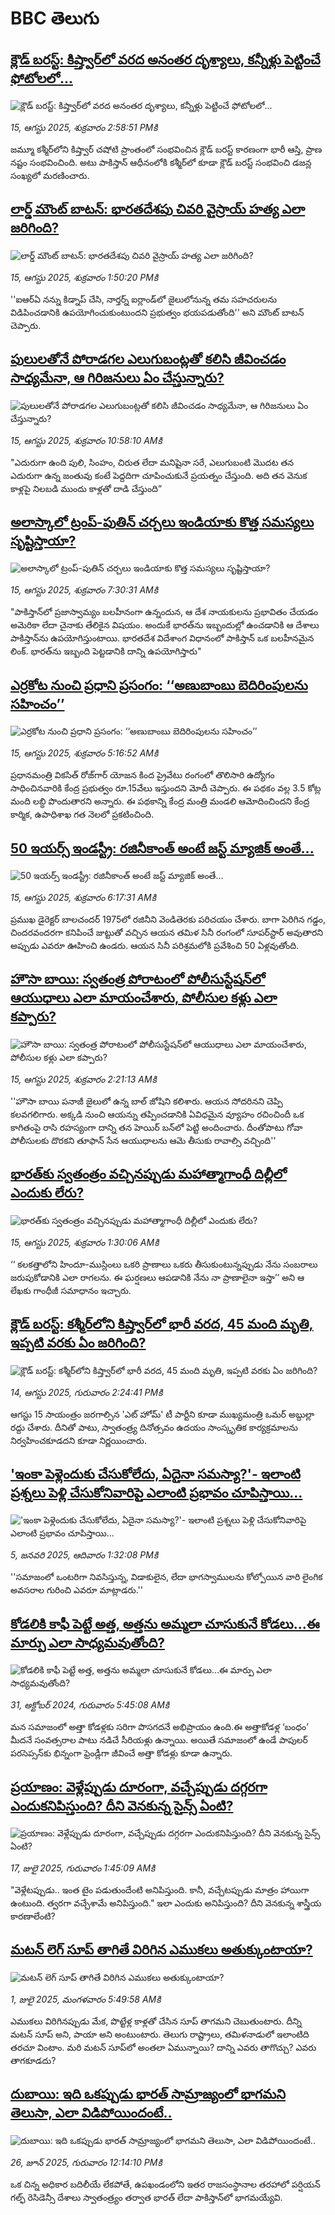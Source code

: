 # BBC తెలుగు## [క్లౌడ్ బరస్ట్: కిష్త్వార్‌‌లో వరద అనంతర దృశ్యాలు, కన్నీళ్లు పెట్టించే ఫోటోలలో... ](https://www.bbc.com/telugu/articles/cd6nxy11v16o?at_medium=RSS&at_campaign=rss?at_campaign=githubrss)![క్లౌడ్ బరస్ట్: కిష్త్వార్‌‌లో వరద అనంతర దృశ్యాలు, కన్నీళ్లు పెట్టించే ఫోటోలలో... ](https://ichef.bbci.co.uk/ace/ws/240/cpsprodpb/d3c0/live/25018160-79e6-11f0-ab39-5f560085c471.jpg)_15, ఆగస్టు 2025, శుక్రవారం 2:58:51 PMకి_జమ్మూ కశ్మీర్‌‌లోని కిష్త్వార్‌‌ చషోటి ప్రాంతంలో సంభవించిన క్లౌడ్ బరస్ట్ కారణంగా భారీ ఆస్తి, ప్రాణ నష్టం సంభవించింది. అటు పాకిస్తాన్ ఆధీనంలోకి కశ్మీర్‌లో కూడా క్లౌడ్ బరస్ట్ సంభవించి డజన్ల సంఖ్యలో మరణించారు.## [లార్డ్ మౌంట్ బాటన్‌: భారతదేశపు చివరి వైస్రాయ్ హత్య ఎలా జరిగింది?](https://www.bbc.com/telugu/articles/c8jprjdl434o?at_medium=RSS&at_campaign=rss?at_campaign=githubrss)![లార్డ్ మౌంట్ బాటన్‌: భారతదేశపు చివరి వైస్రాయ్ హత్య ఎలా జరిగింది?](https://ichef.bbci.co.uk/ace/ws/240/cpsprodpb/c2bf/live/6eb7f240-79d1-11f0-83cc-c5da98c419b8.jpg)_15, ఆగస్టు 2025, శుక్రవారం 1:50:20 PMకి_''ఐఆర్ఏ నన్ను కిడ్నాప్ చేసి, నార్తర్న్ ఐర్లాండ్‌లో జైలులోనున్న తమ సహచరులను విడిపించడానికి ఉపయోగించుకుంటుందని ప్రభుత్వం భయపడుతోంది'' అని మౌంట్ బాటన్ చెప్పారు.## [పులులతోనే పోరాడగల ఎలుగుబంట్లతో కలిసి జీవించడం సాధ్యమేనా, ఆ గిరిజనులు ఏం చేస్తున్నారు?](https://www.bbc.com/telugu/articles/crlz26490g3o?at_medium=RSS&at_campaign=rss?at_campaign=githubrss)![పులులతోనే పోరాడగల ఎలుగుబంట్లతో కలిసి జీవించడం సాధ్యమేనా, ఆ గిరిజనులు ఏం చేస్తున్నారు?](https://ichef.bbci.co.uk/ace/ws/240/cpsprodpb/163a/live/89968010-79a2-11f0-a34f-318be3fb0481.jpg)_15, ఆగస్టు 2025, శుక్రవారం 10:58:10 AMకి_"ఎదురుగా ఉంది పులి, సింహం, చిరుత లేదా మనిషైనా సరే, ఎలుగుబంటి మొదట తన ఎదురుగా ఉన్న జంతువు కంటే పెద్దదిగా చూపించుకునే ప్రయత్నం చేస్తుంది. అది తన వెనుక కాళ్లపై నిలబడి ముందు కాళ్లతో దాడి చేస్తుంది”## [అలాస్కాలో ట్రంప్-పుతిన్ చర్చలు ఇండియాకు కొత్త సమస్యలు సృష్టిస్తాయా? ](https://www.bbc.com/telugu/articles/c3ezpk9kqy3o?at_medium=RSS&at_campaign=rss?at_campaign=githubrss)![అలాస్కాలో ట్రంప్-పుతిన్ చర్చలు ఇండియాకు కొత్త సమస్యలు సృష్టిస్తాయా? ](https://ichef.bbci.co.uk/ace/ws/240/cpsprodpb/9863/live/319ab450-798c-11f0-bd72-a33cea8867bb.jpg)_15, ఆగస్టు 2025, శుక్రవారం 7:30:31 AMకి_"పాకిస్తాన్‌లో ప్రజాస్వామ్యం బలహీనంగా ఉన్నందున, ఆ దేశ నాయకులను  ప్రభావితం చేయడం అమెరికా లేదా చైనాకు తేలికైన విషయం. అందుకే భారత్‌ను ఇబ్బందుల్లో ఉంచడానికి ఆ దేశాలు పాకిస్తాన్‌ను ఉపయోగిస్తుంటాయి. భారతదేశ విదేశాంగ విధానంలో పాకిస్తాన్ ఒక బలహీనమైన లింక్. భారత్‌ను ఇబ్బంది పెట్టడానికి దాన్ని ఉపయోగిస్తారు"## [ఎర్రకోట నుంచి ప్రధాని ప్రసంగం:  ‘‘అణుబాంబు బెదిరింపులను సహించం’’](https://www.bbc.com/telugu/articles/c2kzpykjx8yo?at_medium=RSS&at_campaign=rss?at_campaign=githubrss)![ఎర్రకోట నుంచి ప్రధాని ప్రసంగం:  ‘‘అణుబాంబు బెదిరింపులను సహించం’’](https://ichef.bbci.co.uk/ace/ws/240/cpsprodpb/a002/live/95e88750-7989-11f0-8dbc-c57271f51768.png)_15, ఆగస్టు 2025, శుక్రవారం 5:16:52 AMకి_ప్రధానమంత్రి వికసిత్ రోజ్‌గార్ యోజన కింద ప్రైవేటు రంగంలో తొలిసారి ఉద్యోగం సాధించినవారికి కేంద్ర ప్రభుత్వం రూ.15వేలు ఇస్తుందని మోదీ చెప్పారు. ఈ పథకం వల్ల 3.5 కోట్ల మంది లబ్ధి పొందుతారని అన్నారు. ఈ పథకాన్ని కేంద్ర మంత్రి మండలి ఆమోదించిందని కేంద్ర కార్మిక, ఉపాధిశాఖ గత నెలలో ప్రకటించింది.## [50 ఇయర్స్ ఇండస్ట్రీ: రజినీకాంత్ అంటే జస్ట్ మ్యాజిక్ అంతే...](https://www.bbc.com/telugu/articles/cgm2xkljv2ro?at_medium=RSS&at_campaign=rss?at_campaign=githubrss)![50 ఇయర్స్ ఇండస్ట్రీ: రజినీకాంత్ అంటే జస్ట్ మ్యాజిక్ అంతే...](https://ichef.bbci.co.uk/ace/ws/240/cpsprodpb/1aa9/live/699f7030-7995-11f0-8d0b-e7d1a0a85dda.jpg)_15, ఆగస్టు 2025, శుక్రవారం 6:17:31 AMకి_ప్రముఖ డైరెక్టర్ బాలచందర్ 1975లో రజినీని వెండితెరకు పరిచయం చేశారు. బాగా పెరిగిన గడ్డం, చిందరవందరగా కనిపించే జుట్టుతో వచ్చిన ఆయన తమిళ సినీ రంగంలో సూపర్‌స్టార్ అవుతారని అప్పుడు ఎవరూ ఊహించి ఉండరు. ఆయన సినీ పరిశ్రమలోకి ప్రవేశించి 50 ఏళ్లవుతోంది.## [హౌసా బాయి: స్వతంత్ర పోరాటంలో  పోలీసుస్టేషన్‌లో ఆయుధాలు ఎలా  మాయంచేశారు, పోలీసుల కళ్లు ఎలా కప్పారు? ](https://www.bbc.com/telugu/articles/c0kzpp7m08mo?at_medium=RSS&at_campaign=rss?at_campaign=githubrss)![హౌసా బాయి: స్వతంత్ర పోరాటంలో  పోలీసుస్టేషన్‌లో ఆయుధాలు ఎలా  మాయంచేశారు, పోలీసుల కళ్లు ఎలా కప్పారు? ](https://ichef.bbci.co.uk/ace/ws/240/cpsprodpb/0de3/live/d7aec9a0-797b-11f0-b846-39cdf5823c75.jpg)_15, ఆగస్టు 2025, శుక్రవారం 2:21:13 AMకి_''హౌసా బాయి పనాజీ జైలులో ఉన్న బాల్ జోషిని కలిశారు. ఆయన సోదరినని చెప్పి కలవగలిగారు. అక్కడి నుంచి ఆయన్ను తప్పించడానికి ఏవిధమైన వ్యూహం రచించిందీ ఒక కాగితంపై రాసి రహస్యంగా దాన్ని తన హెయిర్ బన్‌లో పెట్టి అందించారు. దీంతోపాటు గోవా పోలీసులకు దొరకని తూఫాన్ సేన ఆయుధాలను ఆమె తీసుకు రావాల్సి వచ్చింది''## [భారత్‌కు స్వతంత్రం వచ్చినప్పుడు మహాత్మాగాంధీ దిల్లీలో ఎందుకు లేరు?  ](https://www.bbc.com/telugu/articles/c78mzk417x2o?at_medium=RSS&at_campaign=rss?at_campaign=githubrss)![భారత్‌కు స్వతంత్రం వచ్చినప్పుడు మహాత్మాగాంధీ దిల్లీలో ఎందుకు లేరు?  ](https://ichef.bbci.co.uk/ace/ws/240/cpsprodpb/20ec/live/5599c240-7975-11f0-a037-016d692bc6ba.jpg)_15, ఆగస్టు 2025, శుక్రవారం 1:30:06 AMకి_‘‘ కలకత్తాలోని హిందూ-ముస్లింలు ఒకరి ప్రాణాలు ఒకరు తీసుకుంటున్నప్పుడు నేను సంబరాలు జరుపుకోడానికి ఎలా రాగలను. ఈ ఘర్షణలు ఆపడానికి నేను నా ప్రాణాలైనా ఇస్తా’’ అని ఆ లేఖకు గాంధీజీ సమాధానం ఇచ్చారు.## [క్లౌడ్ బరస్ట్: కశ్మీర్‌లోని కిష్త్వార్‌‌లో భారీ వరద, 45 మంది మృతి, ఇప్పటి వరకు ఏం జరిగింది?](https://www.bbc.com/telugu/articles/cpv0109x1z3o?at_medium=RSS&at_campaign=rss?at_campaign=githubrss)![క్లౌడ్ బరస్ట్: కశ్మీర్‌లోని కిష్త్వార్‌‌లో భారీ వరద, 45 మంది మృతి, ఇప్పటి వరకు ఏం జరిగింది?](https://ichef.bbci.co.uk/ace/ws/240/cpsprodpb/d87c/live/f5586020-7911-11f0-889a-61231d511eb3.png)_14, ఆగస్టు 2025, గురువారం 2:24:41 PMకి_ఆగస్టు 15 సాయంత్రం జరగాల్సిన 'ఎట్ హోమ్' టీ పార్టీని కూడా ముఖ్యమంత్రి  ఒమర్ అబ్దుల్లా రద్దు చేశారు. దీనితో పాటు, స్వాతంత్ర్య దినోత్సవం ఉదయం సాంస్కృతిక కార్యక్రమాలను నిర్వహించకూడదని కూడా నిర్ణయించారు.## ['ఇంకా పెళ్లెందుకు చేసుకోలేదు, ఏదైనా సమస్యా?'- ఇలాంటి ప్రశ్నలు పెళ్లి చేసుకోనివారిపై ఎలాంటి ప్రభావం చూపిస్తాయి... ](https://www.bbc.com/telugu/articles/cgq1w3lz7yyo?at_medium=RSS&at_campaign=rss?at_campaign=githubrss)!['ఇంకా పెళ్లెందుకు చేసుకోలేదు, ఏదైనా సమస్యా?'- ఇలాంటి ప్రశ్నలు పెళ్లి చేసుకోనివారిపై ఎలాంటి ప్రభావం చూపిస్తాయి... ](https://ichef.bbci.co.uk/ace/ws/240/cpsprodpb/f6de/live/72c94a60-cb3e-11ef-87df-d575b9a434a4.jpg)_5, జనవరి 2025, ఆదివారం 1:32:08 PMకి_''సమాజంలో ఒంటరిగా నివసిస్తున్న, విడాకులైన, లేదా భాగస్వాములను కోల్పోయిన వారి లైంగిక అవసరాల గురించి ఎవరూ మాట్లాడరు.''## [కోడలికి కాఫీ పెట్టే అత్త, అత్తను అమ్మలా చూసుకునే కోడలు...ఈ మార్పు ఎలా సాధ్యమవుతోంది?](https://www.bbc.com/telugu/articles/c1l41zl8el2o?at_medium=RSS&at_campaign=rss?at_campaign=githubrss)![కోడలికి కాఫీ పెట్టే అత్త, అత్తను అమ్మలా చూసుకునే కోడలు...ఈ మార్పు ఎలా సాధ్యమవుతోంది?](https://ichef.bbci.co.uk/ace/ws/240/cpsprodpb/2b61/live/9176a6d0-8b0e-11ef-a81b-b1eda9741da3.jpg)_31, అక్టోబర్ 2024, గురువారం 5:45:08 AMకి_మన సమాజంలో అత్తా కోడళ్లకు సరిగా పొసగదనే అభిప్రాయం ఉంది.ఈ అత్తాకోడళ్ల ‘బంధం’ మీదనే సంవత్సరాల పాటు నడిచే సీరియళ్లు ఉన్నాయి. అయితే సమాజంలో ఉండే పాపులర్ పరసెప్సన్‌కు భిన్నంగా ఫ్రెండ్లీగా జీవించే అత్తా కోడళ్లు కూడా ఉన్నారు.## [ప్రయాణం: వెళ్లేప్పుడు దూరంగా, వచ్చేప్పుడు దగ్గరగా ఎందుకనిపిస్తుంది? దీని వెనకున్న సైన్స్ ఏంటి?](https://www.bbc.com/telugu/articles/c0l4y727n1jo?at_medium=RSS&at_campaign=rss?at_campaign=githubrss)![ప్రయాణం: వెళ్లేప్పుడు దూరంగా, వచ్చేప్పుడు దగ్గరగా ఎందుకనిపిస్తుంది? దీని వెనకున్న సైన్స్ ఏంటి?](https://ichef.bbci.co.uk/ace/ws/240/cpsprodpb/054c/live/6957c010-62b0-11f0-8e78-11023c48a856.png)_17, జులై 2025, గురువారం 1:45:09 AMకి_"వెళ్లేటప్పుడు.. ఇంత టైం పడుతుందేంటి అనిపిస్తుంది. కానీ, వచ్చేటప్పుడు మాత్రం హాయిగా ఉంటుంది. త్వరగా వచ్చేశామే అనిపిస్తుంది." ఇలా ఎందుకు అనిపిస్తుంది? దీని వెనకున్న శాస్త్రీయ కారణాలేంటి?## [మటన్ లెగ్ సూప్ తాగితే విరిగిన ఎముకలు అతుక్కుంటాయా?](https://www.bbc.com/telugu/articles/c0l4g92j8kzo?at_medium=RSS&at_campaign=rss?at_campaign=githubrss)![మటన్ లెగ్ సూప్ తాగితే విరిగిన ఎముకలు అతుక్కుంటాయా?](https://ichef.bbci.co.uk/ace/ws/240/cpsprodpb/b31e/live/cce532c0-6d41-11f0-9462-bb509dc78127.jpg)_1, జులై 2025, మంగళవారం 5:49:58 AMకి_ఎముకలు విరిగినప్పుడు మేక, పొట్టేళ్ల కాళ్లతో చేసిన సూప్ తాగమని చెబుతుంటారు. దీన్ని మటన్ సూప్ అని, పాయా అని అంటుంటారు. తెలుగు రాష్ట్రాలు, తమిళనాడులో ఇలాంటిది తరచూ వింటాం. మరి మటన్ సూప్‌లో అంతలా ఏమున్నాయి? దాన్ని ఎవరు తాగొచ్చు? ఎవరు తాగకూడదు?## [దుబాయి: ఇది ఒకప్పుడు భారత్ సామ్రాజ్యంలో భాగమని తెలుసా, ఎలా విడిపోయిందంటే..](https://www.bbc.com/telugu/articles/ce83x3rekyyo?at_medium=RSS&at_campaign=rss?at_campaign=githubrss)![దుబాయి: ఇది ఒకప్పుడు భారత్ సామ్రాజ్యంలో భాగమని తెలుసా, ఎలా విడిపోయిందంటే..](https://ichef.bbci.co.uk/ace/ws/240/cpsprodpb/89c1/live/fbe80b80-5282-11f0-809e-059b7ea85131.jpg)_26, జూన్ 2025, గురువారం 12:14:10 PMకి_ఒక చిన్న అధికార బదిలీయే లేకపోతే, ఉపఖండంలోని ఇతర రాజసంస్థానాల తరహాలో  పర్షియన్ గల్ఫ్ రెసిడెన్సీ దేశాలు స్వాతంత్ర్యం తర్వాత భారత్ లేదా పాకిస్తాన్‌లో భాగమయ్యేవి.
